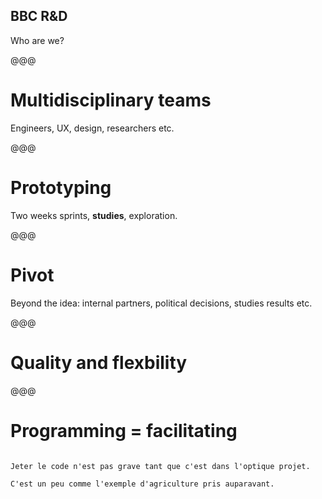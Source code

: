 <!-- .slide: data-state="contrasted" -->

## <span class="bbc">BBC R&D</span>

Who are we?

@@@

# **Multidisciplinary** teams

Engineers, UX, design, researchers etc.

@@@

# Prototyping

Two weeks sprints, **studies**, exploration.

@@@

# **Pivot**

Beyond the idea: internal partners, political decisions, studies results etc.

@@@

# Quality and **flexbility**

@@@

# Programming = **facilitating**

~~~~

Jeter le code n'est pas grave tant que c'est dans l'optique projet.

C'est un peu comme l'exemple d'agriculture pris auparavant.
